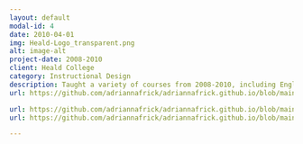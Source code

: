 ```yaml
---
layout: default
modal-id: 4
date: 2010-04-01
img: Heald-Logo_transparent.png
alt: image-alt
project-date: 2008-2010
client: Heald College
category: Instructional Design
description: Taught a variety of courses from 2008-2010, including English, Public Speaking, and Cisco Routing. Work included creating syllabi, lesson plans, and exams.
url: https://github.com/adriannafrick/adriannafrick.github.io/blob/main/examples/HealdInfoTech270.pdf

url: https://github.com/adriannafrick/adriannafrick.github.io/blob/main/examples/Engl10CourseOverview.pdf
url: https://github.com/adriannafrick/adriannafrick.github.io/blob/main/examples/Engl10CumulativeFinal.pdf

---
```

